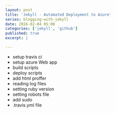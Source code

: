 ```yaml
---
layout: post
title: 'Jekyll - Automated Deployment to Azure'
series: blogging-with-jekyll 
date: 2016-02-04 05:00
categories: ['jekyll', 'github']
published: true 
excerpt: |

---
```


* setup travis ci
* setup azure Web app
* build scripts 
* deploy scripts 
* add html proffer
* reading log  files 
* setting ruby version 
* setting robots file  
* add sudo
*  .travis.yml file
 

 